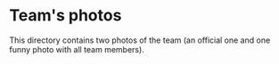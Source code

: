 # Team's photos

This directory contains two photos of the team (an official one and one funny photo with all team members).
